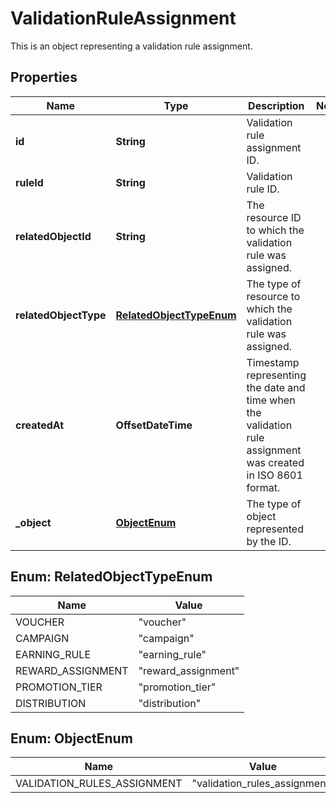 

# ValidationRuleAssignment

This is an object representing a validation rule assignment.

## Properties

| Name | Type | Description | Notes |
|------------ | ------------- | ------------- | -------------|
|**id** | **String** | Validation rule assignment ID. |  |
|**ruleId** | **String** | Validation rule ID. |  |
|**relatedObjectId** | **String** | The resource ID to which the validation rule was assigned. |  |
|**relatedObjectType** | [**RelatedObjectTypeEnum**](#RelatedObjectTypeEnum) | The type of resource to which the validation rule was assigned. |  |
|**createdAt** | **OffsetDateTime** | Timestamp representing the date and time when the validation rule assignment was created in ISO 8601 format. |  |
|**_object** | [**ObjectEnum**](#ObjectEnum) | The type of object represented by the ID. |  |



## Enum: RelatedObjectTypeEnum

| Name | Value |
|---- | -----|
| VOUCHER | &quot;voucher&quot; |
| CAMPAIGN | &quot;campaign&quot; |
| EARNING_RULE | &quot;earning_rule&quot; |
| REWARD_ASSIGNMENT | &quot;reward_assignment&quot; |
| PROMOTION_TIER | &quot;promotion_tier&quot; |
| DISTRIBUTION | &quot;distribution&quot; |



## Enum: ObjectEnum

| Name | Value |
|---- | -----|
| VALIDATION_RULES_ASSIGNMENT | &quot;validation_rules_assignment&quot; |



